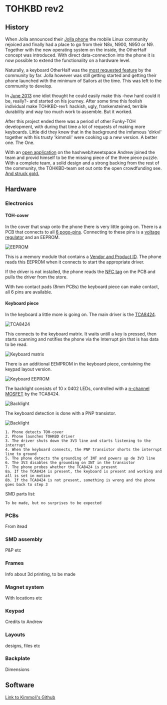 # TOHKBD rev2

## History

When Jolla announced their [Jolla phone](https://www.youtube.com/watch?v=tRZxM9rNyZ4) the mobile Linux community rejoiced and finally had a place to go from their N8x, N900, N950 or N9. Together with the new operating system on the inside, the OtherHalf concept was introduced. With direct data-connection into the phone it is now possible to extend the functionality on a hardware level.

Naturally, a keyboard OtherHalf was the [most requested feature](http://www.jollatides.com/2013/10/03/other-half-lets-prioritise/) by the community by far. Jolla however was still getting started and getting their phone launched with the minimum of Sailors at the time. This was left to the community to develop.

In [June 2013](http://talk.maemo.org/showthread.php?t=91535) one idiot thought he could easily make this -how hard could it be, really?- and started on his journey. After some time this foolish individual make TOHKBD-rev1: hackish, ugly, frankensteined, terrible durability and way too much work to assemble. But it worked. 

After this project ended there was a period of other Funky-TOH development, with during that time a lot of requests of making more keyboards. Little did they knew that in the background the imfamous 'dirkvl' together with his trusty 'kimmoli' were cooking up a new version. A better one. The One.

With an [open application](https://twitter.com/andrewzhilin/status/493485714798313472) on the hashweb/tweetspace Andrew joined the team and provid himself to be the missing piece of the three piece puzzle. With a complete team, a solid design and a strong backing from the rest of the community, the TOHKBD-team set out onto the open crowdfunding see. [And struck gold.](https://www.kickstarter.com/projects/2028347278/tohkbd-the-other-half-keyboard-for-your-jolla)

## Hardware

### Electronics

#### TOH-cover

In the cover that snap onto the phone there is very little going on. There is a PCB that connects to all [6 pogo-pins](https://jolla.com/the-other-half-developer-kit/). Connecting to these pins is a [voltage regulator](https://github.com/dirkvl/TOHKBD/tree/master/Eagle/pics/MCP1703.jpg) and an EEPROM. 

![EEPROM](https://github.com/dirkvl/TOHKBD/raw/master/Eagle/pics/EEPROM.jpg)

This is a memory module that contains a [Vendor and Product ID](https://wiki.merproject.org/wiki/The_other_half). The phone reads this EEPROM when it connects to start the appropriate driver.

If the driver is not installed, the phone reads the [NFC tag](http://www.nfcnetstore.com/SMARTRAC+Midas+NTAG203+12x19+mm+clear+%28NFC+Forum+Type+2%29/p/121/) on the PCB and pulls the driver from the store.

With two contact pads (8mm PCBs) the keyboard piece can make contact, all 6 pins are available.

#### Keyboard piece

In the keyboard a little more is going on. The main driver is the [TCA8424](http://www.ti.com/product/TCA8424/description).

![TCA8424](https://github.com/dirkvl/TOHKBD/tree/master/Eagle/pics/TCA8424.jpg)

This connects to the keyboard matrix. It waits untill a key is pressed, then starts scanning and notifies the phone via the Interrupt pin that is has data to be read.

![Keyboard matrix](https://github.com/dirkvl/TOHKBD/tree/master/Eagle/pics/matrix.jpg)

There is an additional EEMPROM in the keyboard piece, containing the keypad layout version.

![Keyboard EEPROM](https://github.com/dirkvl/TOHKBD/tree/master/Eagle/pics/EEPROM2.jpg)

The backlight consists of 10 x 0402 LEDs, controlled with a [n-channel MOSFET](http://en.wikipedia.org/wiki/MOSFET) by the TCA8424.

![Backlight](https://github.com/dirkvl/TOHKBD/tree/master/Eagle/pics/backlight.jpg)

The keyboard detection is done with a PNP transistor.

![Backlight](https://github.com/dirkvl/TOHKBD/tree/master/Eagle/pics/detection.jpg)

```
1. Phone detects TOH-cover
2. Phone launches TOHKBD driver
3. The driver shuts down the 3V3 line and starts listening to the interrupt
4. When the keyboard connects, the PNP transistor shorts the interrupt line to ground
5. The phone detects the grounding of INT and powers up de 3V3 line
6. The 3V3 disables the grounding on INT in the transistor
7. The phone probes whether the TCA8424 is present
8a. If the TCA8424 is present, the keyboard is present and working and all is set in motion
8b. If the TCA8424 is not present, something is wrong and the phone goes back to step 3
```

SMD parts list:
```
To be made, but no surprises to be expected
```

### PCBs

From itead

### SMD assembly

P&P etc

### Frames

Info about 3d printing, to be made

### Magnet system

With locations etc

### Keypad

Credits to Andrew

### Layouts

designs, files etc

### Backplate

Dimensions

## Software

[Link to Kimmoli's Github](https://github.com/kimmoli/)
